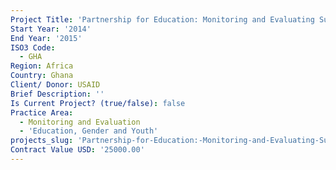 ```yaml
---
Project Title: 'Partnership for Education: Monitoring and Evaluating Support Services activity'
Start Year: '2014'
End Year: '2015'
ISO3 Code:
  - GHA
Region: Africa
Country: Ghana
Client/ Donor: USAID
Brief Description: ''
Is Current Project? (true/false): false
Practice Area:
  - Monitoring and Evaluation
  - 'Education, Gender and Youth'
projects_slug: 'Partnership-for-Education:-Monitoring-and-Evaluating-Support-Services-activity'
Contract Value USD: '25000.00'
---
```

